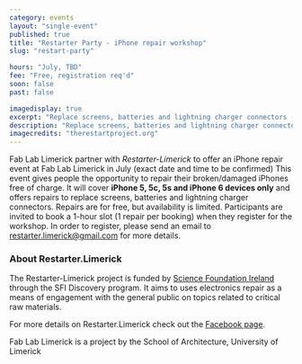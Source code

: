 ```yaml
---
category: events
layout: "single-event"
published: true
title: "Restarter Party - iPhone repair workshop"
slug: "restart-party"

hours: "July, TBD"
fee: "Free, registration req'd"
soon: false
past: false

imagedisplay: true
excerpt: "Replace screens, batteries and lightning charger connectors - repair broken/damaged iPhones free of charge, with our professional guidance"
description: "Replace screens, batteries and lightning charger connectors - repair broken/damaged iPhones free of charge, with our professional guidance"
imagecredits: "therestartproject.org"
---
```


Fab Lab Limerick partner with *Restarter-Limerick* to offer an iPhone repair event at Fab Lab Limerick in July (exact date and time to be confirmed) This event gives people the opportunity to repair their broken/damaged iPhones free of charge. It will cover **iPhone 5, 5c, 5s and iPhone 6 devices only** and offers repairs to replace screens, batteries and lightning charger connectors.
Repairs are for free, but availability is limited. Participants are invited to book a 1-hour slot (1 repair per booking) when they register for the workshop. In order to register, please send an email to [restarter.limerick@gmail.com](mailto:restarter.limerick@gmail.com) for more details.

### About Restarter.Limerick
The Restarter-Limerick project is funded by [Science Foundation Ireland](http://www.sfi.ie/) through the SFI Discovery program. It aims to uses electronics repair as a means of engagement with the general public on topics related to critical raw materials.

For more details on Restarter.Limerick check out the [Facebook page](https://www.facebook.com/Restarter.Limerick).

Fab Lab Limerick is a project by the School of Architecture, University of Limerick

